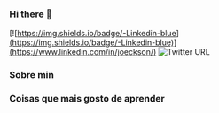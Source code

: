 ### Hi there 👋


[![https://img.shields.io/badge/-Linkedin-blue](https://img.shields.io/badge/-Linkedin-blue)](https://www.linkedin.com/in/joeckson/)
 ![Twitter URL](https://img.shields.io/twitter/url?style=social&url=https%3A%2F%2Ftwitter.com%2Fjoeckson)

### Sobre min

### Coisas que mais gosto de aprender
<!--
**josantosc/josantosc** is a ✨ _special_ ✨ repository because its `README.md` (this file) appears on your GitHub profile.

Here are some ideas to get you started:

- 🔭 I’m currently working on ...
- 🌱 I’m currently learning ...
- 👯 I’m looking to collaborate on ...
- 🤔 I’m looking for help with ...
- 💬 Ask me about ...
- 📫 How to reach me: ...
- 😄 Pronouns: ...
- ⚡ Fun fact: ...
-->
